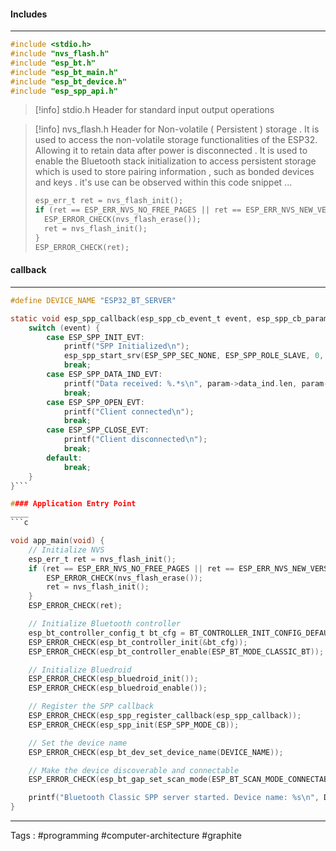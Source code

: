 #### Includes
___
```c
#include <stdio.h>
#include "nvs_flash.h"
#include "esp_bt.h"
#include "esp_bt_main.h"
#include "esp_bt_device.h"
#include "esp_spp_api.h"
```

> [!info] stdio.h
> Header for standard input output operations 

> [!info]  nvs_flash.h 
>  Header for Non-volatile ( Persistent ) storage . It is used to access the non-volatile storage functionalities of the ESP32. Allowing it to retain data after power is disconnected . It is used to enable the Bluetooth stack initialization to access persistent storage which is used to store pairing information , such as bonded devices and keys  . it's use can be observed within this code snippet ... 
>  ```c
>  esp_err_t ret = nvs_flash_init();
>  if (ret == ESP_ERR_NVS_NO_FREE_PAGES || ret == ESP_ERR_NVS_NEW_VERSION_FOUND){
> 	 ESP_ERROR_CHECK(nvs_flash_erase());
> 	 ret = nvs_flash_init(); 
>  }
>  ESP_ERROR_CHECK(ret);
>  ```



#### callback
___
```c
#define DEVICE_NAME "ESP32_BT_SERVER"
```
```c
static void esp_spp_callback(esp_spp_cb_event_t event, esp_spp_cb_param_t *param) {
    switch (event) {
        case ESP_SPP_INIT_EVT:
            printf("SPP Initialized\n");
            esp_spp_start_srv(ESP_SPP_SEC_NONE, ESP_SPP_ROLE_SLAVE, 0, DEVICE_NAME);
            break;
        case ESP_SPP_DATA_IND_EVT:
            printf("Data received: %.*s\n", param->data_ind.len, param->data_ind.data);
            break;
        case ESP_SPP_OPEN_EVT:
            printf("Client connected\n");
            break;
        case ESP_SPP_CLOSE_EVT:
            printf("Client disconnected\n");
            break;
        default:
            break;
    }
}```

#### Application Entry Point
____
```c

void app_main(void) {
    // Initialize NVS
    esp_err_t ret = nvs_flash_init();
    if (ret == ESP_ERR_NVS_NO_FREE_PAGES || ret == ESP_ERR_NVS_NEW_VERSION_FOUND) {
        ESP_ERROR_CHECK(nvs_flash_erase());
        ret = nvs_flash_init();
    }
    ESP_ERROR_CHECK(ret);

    // Initialize Bluetooth controller
    esp_bt_controller_config_t bt_cfg = BT_CONTROLLER_INIT_CONFIG_DEFAULT();
    ESP_ERROR_CHECK(esp_bt_controller_init(&bt_cfg));
    ESP_ERROR_CHECK(esp_bt_controller_enable(ESP_BT_MODE_CLASSIC_BT));

    // Initialize Bluedroid
    ESP_ERROR_CHECK(esp_bluedroid_init());
    ESP_ERROR_CHECK(esp_bluedroid_enable());

    // Register the SPP callback
    ESP_ERROR_CHECK(esp_spp_register_callback(esp_spp_callback));
    ESP_ERROR_CHECK(esp_spp_init(ESP_SPP_MODE_CB));

    // Set the device name
    ESP_ERROR_CHECK(esp_bt_dev_set_device_name(DEVICE_NAME));

    // Make the device discoverable and connectable
    ESP_ERROR_CHECK(esp_bt_gap_set_scan_mode(ESP_BT_SCAN_MODE_CONNECTABLE_DISCOVERABLE));

    printf("Bluetooth Classic SPP server started. Device name: %s\n", DEVICE_NAME);
}

```
____
Tags : #programming #computer-architecture #graphite